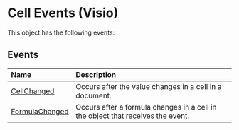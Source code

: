 
# Cell Events (Visio)
This object has the following events:

## Events



|**Name**|**Description**|
|:-----|:-----|
|[CellChanged](f39c2a33-bff9-ee67-1bfe-618f5d702c8b.md)|Occurs after the value changes in a cell in a document.|
|[FormulaChanged](7f612470-ea40-1b7e-7334-825a124a96f3.md)|Occurs after a formula changes in a cell in the object that receives the event.|
